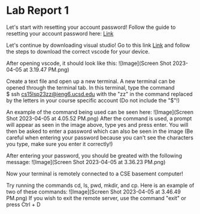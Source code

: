 # Lab Report 1
Let's start with resetting your account password!
Follow the guide to resetting your account password here: [Link](https://docs.google.com/document/d/1hs7CyQeh-MdUfM9uv99i8tqfneos6Y8bDU0uhn1wqho/edit)

Let's continue by downloading visual studio!
Go to this link [Link](https://code.visualstudio.com/) and follow the steps to download the correct vscode for your device.

After opening vscode, it should look like this:
![Image](Screen Shot 2023-04-05 at 3.19.47 PM.png)

Create a text file and open up a new terminal. A new terminal can be opened through the terminal tab. In this terminal, type the command  
$ ssh cs15lsp23zz@ieng6.ucsd.edu  with the "zz" in the command replaced by the letters in your course specific account (Do not include the "$"!)

An example of the command being used can be seen here:
![Image](Screen Shot 2023-04-05 at 4.05.52 PM.png)
After the command is used, a prompt will appear as seen in the image above, type yes and press enter. You will then be asked to enter a password which can also be seen in the image (Be careful when entering your password because you can't see the characters you type, make sure you enter it correctly!)

After entering your password, you should be greated with the following message:
![Image](Screen Shot 2023-04-05 at 3.36.23 PM.png)

Now your terminal is remotely connected to a CSE basement computer!

Try running the commands cd, ls, pwd, mkdir, and cp. Here is an example of two of these commands:
![Image](Screen Shot 2023-04-05 at 3.46.49 PM.png)
If you wish to exit the remote server, use the command "exit" or press Ctrl + D
